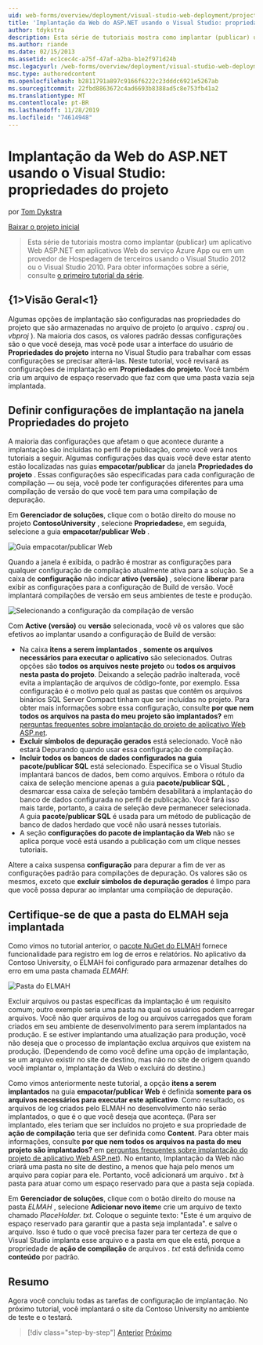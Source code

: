 ```yaml
---
uid: web-forms/overview/deployment/visual-studio-web-deployment/project-properties
title: 'Implantação da Web do ASP.NET usando o Visual Studio: propriedades do projeto | Microsoft Docs'
author: tdykstra
description: Esta série de tutoriais mostra como implantar (publicar) um aplicativo Web ASP.NET em aplicativos Web do serviço Azure App ou em um provedor de Hospedagem de terceiros, por usin...
ms.author: riande
ms.date: 02/15/2013
ms.assetid: ec1cec4c-a75f-47af-a2ba-b1e2f971d24b
msc.legacyurl: /web-forms/overview/deployment/visual-studio-web-deployment/project-properties
msc.type: authoredcontent
ms.openlocfilehash: b2811791a897c9166f6222c23dddc6921e5267ab
ms.sourcegitcommit: 22fbd8863672c4ad6693b8388ad5c8e753fb41a2
ms.translationtype: MT
ms.contentlocale: pt-BR
ms.lasthandoff: 11/28/2019
ms.locfileid: "74614948"
---
```

# <a name="aspnet-web-deployment-using-visual-studio-project-properties"></a>Implantação da Web do ASP.NET usando o Visual Studio: propriedades do projeto

por [Tom Dykstra](https://github.com/tdykstra)

[Baixar o projeto inicial](https://go.microsoft.com/fwlink/p/?LinkId=282627)

> Esta série de tutoriais mostra como implantar (publicar) um aplicativo Web ASP.NET em aplicativos Web do serviço Azure App ou em um provedor de Hospedagem de terceiros usando o Visual Studio 2012 ou o Visual Studio 2010. Para obter informações sobre a série, consulte [o primeiro tutorial da série](introduction.md).

## <a name="overview"></a>{1&gt;Visão Geral&lt;1}

Algumas opções de implantação são configuradas nas propriedades do projeto que são armazenadas no arquivo de projeto (o arquivo *. csproj* ou *. vbproj* ). Na maioria dos casos, os valores padrão dessas configurações são o que você deseja, mas você pode usar a interface do usuário de **Propriedades do projeto** interna no Visual Studio para trabalhar com essas configurações se precisar alterá-las. Neste tutorial, você revisará as configurações de implantação em **Propriedades do projeto**. Você também cria um arquivo de espaço reservado que faz com que uma pasta vazia seja implantada.

## <a name="configure-deployment-settings-in-the-project-properties-window"></a>Definir configurações de implantação na janela Propriedades do projeto

A maioria das configurações que afetam o que acontece durante a implantação são incluídas no perfil de publicação, como você verá nos tutoriais a seguir. Algumas configurações das quais você deve estar atento estão localizadas nas guias **empacotar/publicar** da janela **Propriedades do projeto** . Essas configurações são especificadas para cada configuração de compilação — ou seja, você pode ter configurações diferentes para uma compilação de versão do que você tem para uma compilação de depuração.

Em **Gerenciador de soluções**, clique com o botão direito do mouse no projeto **ContosoUniversity** , selecione **Propriedades**e, em seguida, selecione a guia **empacotar/publicar Web** .

![Guia empacotar/publicar Web](project-properties/_static/image1.png)

Quando a janela é exibida, o padrão é mostrar as configurações para qualquer configuração de compilação atualmente ativa para a solução. Se a caixa de **configuração** não indicar **ativo (versão)** , selecione **liberar** para exibir as configurações para a configuração de Build de versão. Você implantará compilações de versão em seus ambientes de teste e produção.

![Selecionando a configuração da compilação de versão](project-properties/_static/image2.png)

Com **Active (versão)** ou **versão** selecionada, você vê os valores que são efetivos ao implantar usando a configuração de Build de versão:

- Na caixa **itens a serem implantados** , **somente os arquivos necessários para executar o aplicativo** são selecionados. Outras opções são **todos os arquivos neste projeto** ou **todos os arquivos nesta pasta do projeto**. Deixando a seleção padrão inalterada, você evita a implantação de arquivos de código-fonte, por exemplo. Essa configuração é o motivo pelo qual as pastas que contêm os arquivos binários SQL Server Compact tinham que ser incluídas no projeto. Para obter mais informações sobre essa configuração, consulte **por que nem todos os arquivos na pasta do meu projeto são implantados?** em [perguntas frequentes sobre implantação do projeto de aplicativo Web ASP.net](https://msdn.microsoft.com/library/ee942158.aspx).
- **Excluir símbolos de depuração gerados** está selecionado. Você não estará Depurando quando usar essa configuração de compilação.
- **Incluir todos os bancos de dados configurados na guia pacote/publicar SQL** está selecionado. Especifica se o Visual Studio implantará bancos de dados, bem como arquivos. Embora o rótulo da caixa de seleção mencione apenas a guia **pacote/publicar SQL** , desmarcar essa caixa de seleção também desabilitará a implantação do banco de dados configurada no perfil de publicação. Você fará isso mais tarde, portanto, a caixa de seleção deve permanecer selecionada. A guia **pacote/publicar SQL** é usada para um método de publicação de banco de dados herdado que você não usará nesses tutoriais.
- A seção **configurações do pacote de implantação da Web** não se aplica porque você está usando a publicação com um clique nesses tutoriais.

Altere a caixa suspensa **configuração** para depurar a fim de ver as configurações padrão para compilações de depuração. Os valores são os mesmos, exceto que **excluir símbolos de depuração gerados** é limpo para que você possa depurar ao implantar uma compilação de depuração.

## <a name="make-sure-that-the-elmah-folder-gets-deployed"></a>Certifique-se de que a pasta do ELMAH seja implantada

Como vimos no tutorial anterior, o [pacote NuGet do ELMAH](http://www.hanselman.com/blog/NuGetPackageOfTheWeek7ELMAHErrorLoggingModulesAndHandlersWithSQLServerCompact.aspx) fornece funcionalidade para registro em log de erros e relatórios. No aplicativo da Contoso University, o ELMAH foi configurado para armazenar detalhes do erro em uma pasta chamada *ELMAH*:

![Pasta do ELMAH](project-properties/_static/image3.png)

Excluir arquivos ou pastas específicas da implantação é um requisito comum; outro exemplo seria uma pasta na qual os usuários podem carregar arquivos. Você não quer arquivos de log ou arquivos carregados que foram criados em seu ambiente de desenvolvimento para serem implantados na produção. E se estiver implantando uma atualização para produção, você não deseja que o processo de implantação exclua arquivos que existem na produção. (Dependendo de como você define uma opção de implantação, se um arquivo existir no site de destino, mas não no site de origem quando você implantar o, Implantação da Web o excluirá do destino.)

Como vimos anteriormente neste tutorial, a opção **itens a serem implantados** na guia **empacotar/publicar Web** é definida **somente para os arquivos necessários para executar este aplicativo**. Como resultado, os arquivos de log criados pelo ELMAH no desenvolvimento não serão implantados, o que é o que você deseja que aconteça. (Para ser implantado, eles teriam que ser incluídos no projeto e sua propriedade de **ação de compilação** teria que ser definida como **Content**. Para obter mais informações, consulte **por que nem todos os arquivos na pasta do meu projeto são implantados?** em [perguntas frequentes sobre implantação do projeto de aplicativo Web ASP.net](https://msdn.microsoft.com/library/ee942158.aspx)). No entanto, Implantação da Web não criará uma pasta no site de destino, a menos que haja pelo menos um arquivo para copiar para ele. Portanto, você adicionará um arquivo *. txt* à pasta para atuar como um espaço reservado para que a pasta seja copiada.

Em **Gerenciador de soluções**, clique com o botão direito do mouse na pasta *ELMAH* , selecione **Adicionar novo item**e crie um arquivo de texto chamado *PlaceHolder. txt*. Coloque o seguinte texto: "Este é um arquivo de espaço reservado para garantir que a pasta seja implantada". e salve o arquivo. Isso é tudo o que você precisa fazer para ter certeza de que o Visual Studio implanta esse arquivo e a pasta em que ele está, porque a propriedade de **ação de compilação** de arquivos *. txt* está definida como **conteúdo** por padrão.

## <a name="summary"></a>Resumo

Agora você concluiu todas as tarefas de configuração de implantação. No próximo tutorial, você implantará o site da Contoso University no ambiente de teste e o testará.

> [!div class="step-by-step"]
> [Anterior](web-config-transformations.md)
> [Próximo](deploying-to-iis.md)
